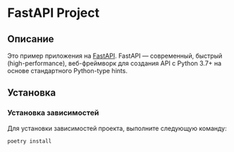 # FastAPI Project

## Описание

Это пример приложения на [FastAPI](https://fastapi.tiangolo.com/). FastAPI — современный, быстрый (high-performance), веб-фреймворк для создания API с Python 3.7+ на основе стандартного Python-type hints.

## Установка

### Установка зависимостей

Для установки зависимостей проекта, выполните следующую команду:

```sh
poetry install
